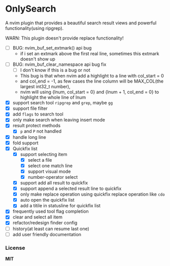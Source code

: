# OnlySearch

A nvim plugin that provides a beautiful search result views and powerful functionality(using ripgrep).

WARN: This plugin doesn't provide replace functionality!

- [ ] BUG: nvim_buf_set_extmark() api bug
  + if i set an extmark above the first real line, sometimes this extmark doesn't show up
- [ ] BUG: nvim_buf_clear_namespace api bug fix
  + [ ] I don't know if this is a bug or not
  + This bug is that when nvim add a highlight to a line with col_start = 0
  + and col_end = -1, as few cases the line column will be MAX_COL(the largest int32_t number),
  + nvim will using {lnum, col_start = 0} and {lnum + 1, col_end = 0} to highlight the whole line of lnum
- [x] support search tool `ripgrep` and `grep`, maybe `gg`
- [x] support file filter
- [x] add `flags` to search tool
- [x] only make search when leaving insert mode
- [x] result protect methods
  + [x] `p` and `P` not handled
- [x] handle long line
- [x] fold support
- [x] Quickfix list
  + [x] support selecting item
    * [x] select a file
    * [x] select one match line
    * [x] support visual mode
    * [x] number-operator select
  + [x] support add all result to quickfix
  + [x] support append a selected result line to quickfix
  + [x] only make replace operation using quickfix replace operation like `cdo`
  + [x] auto open the quickfix list
  + [x] add a titile in statusline for quickfix list
- [x] frequently used tool flag completion
- [x] clear and select all item
- [x] refactor/redesign finder config
- [ ] history(at least can resume last one)
- [ ] add user friendly documentation

### License

**MIT**
